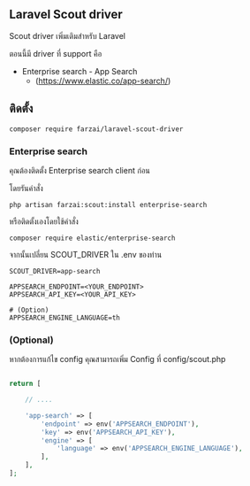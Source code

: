 ## Laravel Scout driver

Scout driver เพิ่มเติมสำหรับ Laravel

ตอนนี้มี driver ที่ support คือ
- Enterprise search - App Search
  - (https://www.elastic.co/app-search/)

## ติดตั้ง
```
composer require farzai/laravel-scout-driver
```


### Enterprise search

คุณต้องติดตั้ง Enterprise search client ก่อน

โดยรันคำสั่ง

```
php artisan farzai:scout:install enterprise-search
```
หรือติดตั้งเองโดยใช้คำสั่ง
```
composer require elastic/enterprise-search
```

จากนั้นเปลี่ยน SCOUT_DRIVER ใน .env ของท่าน
```dotenv
SCOUT_DRIVER=app-search

APPSEARCH_ENDPOINT=<YOUR_ENDPOINT>
APPSEARCH_API_KEY=<YOUR_API_KEY>

# (Option)
APPSEARCH_ENGINE_LANGUAGE=th
```


### (Optional)
หากต้องการแก้ไข config คุณสามารถเพิ่ม Config ที่ config/scout.php
```php

return [

    // ....

    'app-search' => [
        'endpoint' => env('APPSEARCH_ENDPOINT'),
        'key' => env('APPSEARCH_API_KEY'),
        'engine' => [
            'language' => env('APPSEARCH_ENGINE_LANGUAGE'),
        ],
    ],
];
```